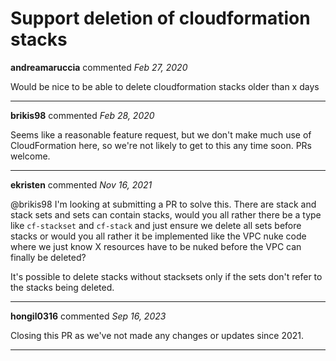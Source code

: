 # Support deletion of cloudformation stacks

**andreamaruccia** commented *Feb 27, 2020*

Would be nice to be able to delete cloudformation stacks older than x days
<br />
***


**brikis98** commented *Feb 28, 2020*

Seems like a reasonable feature request, but we don't make much use of CloudFormation here, so we're not likely to get to this any time soon. PRs welcome.
***

**ekristen** commented *Nov 16, 2021*

@brikis98 I'm looking at submitting a PR to solve this. There are stack and stack sets and sets can contain stacks, would you all rather there be a type like `cf-stackset` and `cf-stack` and just ensure we delete all sets before stacks or would you all rather it be implemented like the VPC nuke code where we just know X resources have to be nuked before the VPC can finally be deleted? 

It's possible to delete stacks without stacksets only if the sets don't refer to the stacks being deleted. 
***

**hongil0316** commented *Sep 16, 2023*

Closing this PR as we've not made any changes or updates since 2021. 
***

